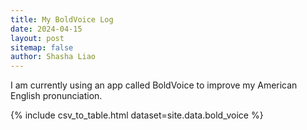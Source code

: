 ```yaml
---
title: My BoldVoice Log
date: 2024-04-15
layout: post
sitemap: false
author: Shasha Liao
---
```


I am currently using an app called BoldVoice to improve my American English pronunciation.

{% include csv_to_table.html dataset=site.data.bold_voice %}
